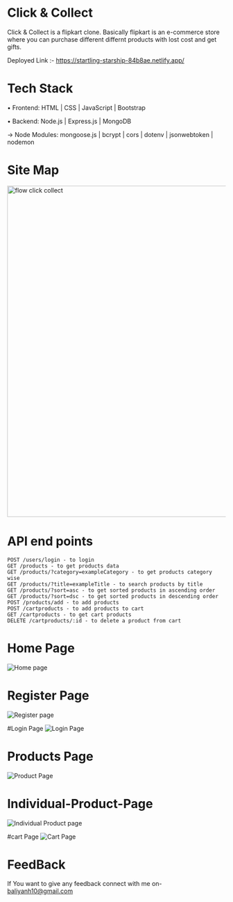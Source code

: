 # Click & Collect 

Click & Collect is a flipkart clone. Basically flipkart is an e-commerce store where you can purchase different differnt products with lost cost and get gifts.

Deployed Link :- https://startling-starship-84b8ae.netlify.app/



# Tech Stack

• Frontend: HTML | CSS | JavaScript | Bootstrap

• Backend: Node.js | Express.js | MongoDB

→ Node Modules: mongoose.js | bcrypt | cors | dotenv | jsonwebtoken | nodemon

# Site Map
<img width="762" alt="flow click   collect" src="https://user-images.githubusercontent.com/65457075/221424314-284747f8-49f4-4b1d-bf6b-b2f6cf13306c.png">

# API end points
```POST /users/register - to register
POST /users/login - to login
GET /products - to get products data
GET /products/?category=exampleCategory - to get products category wise 
GET /products/?title=exampleTitle - to search products by title
GET /products/?sort=asc - to get sorted products in ascending order
GET /products/?sort=dsc - to get sorted products in descending order
POST /products/add - to add products
POST /cartproducts - to add products to cart
GET /cartproducts - to get cart products
DELETE /cartproducts/:id - to delete a product from cart
```

# Home Page
![Home page](https://user-images.githubusercontent.com/65457075/221425708-1f8d8f79-814d-4fef-ba8f-fc2558b88c01.PNG)

# Register Page
![Register page](https://user-images.githubusercontent.com/65457075/221425735-8d111d63-4da1-4e24-b7cc-906d961df4a6.PNG)

#Login Page
![Login Page](https://user-images.githubusercontent.com/65457075/221425756-bd57277a-f50c-494c-8c24-f0a51a27aaff.PNG)

# Products Page
![Product Page](https://user-images.githubusercontent.com/65457075/221425811-abf4b6cc-362a-42d0-b2b9-7358a9d71735.PNG)

# Individual-Product-Page
![Individual Product page](https://user-images.githubusercontent.com/65457075/221425842-e61572ea-e112-4f95-a6e7-dc88f12f7b45.PNG)


#cart Page
![Cart Page](https://user-images.githubusercontent.com/65457075/221425776-f12ec5af-5b82-4b9f-aae0-287b350bb5f5.PNG)

# FeedBack
If You want to give any feedback connect with me on- baliyanh10@gmail.com
